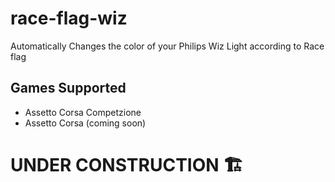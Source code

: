 # race-flag-wiz
Automatically Changes the color of your Philips Wiz Light according to Race flag

## Games Supported
+ Assetto Corsa Competzione
+ Assetto Corsa (coming soon)

# UNDER CONSTRUCTION 🏗
